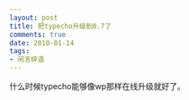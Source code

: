 ```yaml
---
layout: post
title: 把typecho升级到0.7了
comments: true
date: 2010-01-14
tags:
- 闲言碎语
---
```


<p>什么时候typecho能够像wp那样在线升级就好了。</p>				
